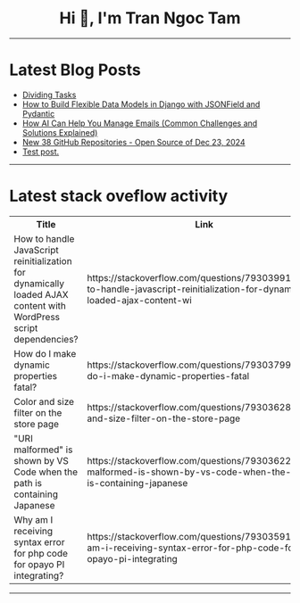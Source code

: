 <h1 align="center">Hi 👋, I'm Tran Ngoc Tam</h1>

---

# Latest Blog Posts 
<!-- BLOG-POST-LIST:START -->
- [Dividing Tasks](https://dev.to/jasten/dividing-tasks-4bg0)
- [How to Build Flexible Data Models in Django with JSONField and Pydantic](https://dev.to/dannyell77/how-to-build-flexible-data-models-in-django-with-jsonfield-and-pydantic-13hi)
- [How AI Can Help You Manage Emails &lpar;Common Challenges and Solutions Explained&rpar;](https://dev.to/lucym/how-ai-can-help-you-manage-emails-common-challenges-and-solutions-explained-310b)
- [New 38 GitHub Repositories - Open Source of Dec 23, 2024](https://dev.to/gittech/new-38-github-repositories-open-source-of-dec-23-2024-5hkd)
- [Test post.](https://dev.to/ben/test-post-1n21)
<!-- BLOG-POST-LIST:END -->

---

# Latest stack oveflow activity
<table>
  <tr><th>Title</th><th>Link</th></tr>
  <!-- STACKOVERFLOW:START --><tr><td>How to handle JavaScript reinitialization for dynamically loaded AJAX content with WordPress script dependencies?</td><td>https://stackoverflow.com/questions/79303991/how-to-handle-javascript-reinitialization-for-dynamically-loaded-ajax-content-wi</td></tr><tr><td>How do I make dynamic properties fatal?</td><td>https://stackoverflow.com/questions/79303799/how-do-i-make-dynamic-properties-fatal</td></tr><tr><td>Color and size filter on the store page</td><td>https://stackoverflow.com/questions/79303628/color-and-size-filter-on-the-store-page</td></tr><tr><td>&quot;URI malformed&quot; is shown by VS Code when the path is containing Japanese</td><td>https://stackoverflow.com/questions/79303622/uri-malformed-is-shown-by-vs-code-when-the-path-is-containing-japanese</td></tr><tr><td>Why am I receiving syntax error for php code for opayo PI integrating?</td><td>https://stackoverflow.com/questions/79303591/why-am-i-receiving-syntax-error-for-php-code-for-opayo-pi-integrating</td></tr><!-- STACKOVERFLOW:END -->
</table>

---


